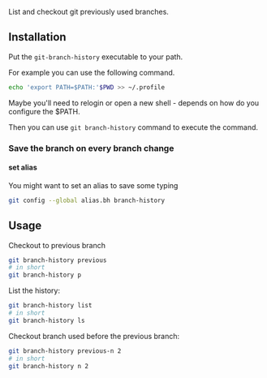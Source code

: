 List and checkout git previously used branches.

## Installation

Put the `git-branch-history` executable to your path.

For example you can use the following command.
```sh
echo 'export PATH=$PATH:'$PWD >> ~/.profile
```

Maybe you'll need to relogin or open a new shell - depends on how do you
configure the $PATH.

Then you can use `git branch-history` command to execute the command.

### Save the branch on every branch change

#### set alias

You might want to set an alias to save some typing

```sh
git config --global alias.bh branch-history
```

## Usage

Checkout to previous branch

```sh
git branch-history previous
# in short
git branch-history p
```

List the history:

```sh
git branch-history list
# in short
git branch-history ls
```

Checkout branch used before the previous branch:

```sh
git branch-history previous-n 2
# in short
git branch-history n 2
```
